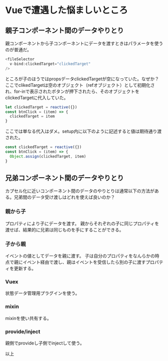 # Vueで遭遇した悩ましいところ

## 親子コンポーネント間のデータやりとり

親コンポーネントから子コンポーネントにデータを渡すときはパラメータを使うのが普通だ。

```js
<fileSelector
  v-bind:clickedTarget="clickedTarget"
/>
```
ところが子のほうではpropsデータclickedTargetが空になっていた。なぜか？
ここでclikedTargetは空のオブジェクト（refオブジェクト）として初期化され、for-inで表示されたボタンが押下されたら、そのオブジェクトをclickedTargetに代入していた。

```js
let clickedTarget = reactive({})
const btnClick = (item) => {
  clickedTarget = item
}
```

ここでは単なる代入はダメ。setup内に以下のように記述すると値は期待通り渡された。

```js
const clickedTarget = reactive({})
const btnClick = (item) => {
  Object.assign(clickedTarget, item)
}
```


## 兄弟コンポーネント間のデータやりとり

カプセル化に近いコンポーネント間のデータのやりとりは通常以下の方法がある。兄弟間のデータ受け渡しはどれを使えば良いのか？

### 親から子

プロパティにより子にデータを渡す。
親からそれぞれの子に同じプロパティを渡せば、結果的に兄弟は同じものを手にすることができる。

### 子から親

イベントの値としてデータを親に渡す。
子は自分のプロパティをなんらかの時点で親にイベント経由で渡し、親はイベントを受信したら別の子に渡すプロパティを更新する。

### Vuex

状態データ管理用プラグインを使う。

### mixin

mixinを使い共有する。

### provide/inject

親側でprovideし子側でinjectして使う。

以上
